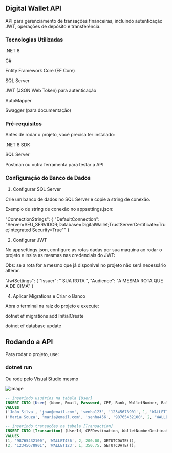 ## Digital Wallet API

API para gerenciamento de transações financeiras, incluindo autenticação JWT, operações de depósito e transferência.

### Tecnologias Utilizadas

.NET 8

C#

Entity Framework Core (EF Core)

SQL Server

JWT (JSON Web Token) para autenticação

AutoMapper

Swagger (para documentação)

### Pré-requisitos

Antes de rodar o projeto, você precisa ter instalado:

.NET 8 SDK

SQL Server

Postman ou outra ferramenta para testar a API

### Configuração do Banco de Dados


1. Configurar SQL Server
   
Crie um banco de dados no SQL Server e copie a string de conexão.

Exemplo de string de conexão no appsettings.json:

"ConnectionStrings": {
  "DefaultConnection": "Server=SEU_SERVIDOR;Database=DigitalWallet;TrustServerCertificate=True;Integrated Security=True""
}


2. Configurar JWT
   
No appsettings.json, configure as rotas dadas por sua maquina ao rodar o projeto e insira as mesmas nas credenciais do JWT:

Obs: se a rota for a mesmo que já disponivel no projeto não será necessário alterar.

"JwtSettings": {
  "Issuer": " SUA ROTA ",
  "Audience": "A MESMA ROTA QUE A DE CIMA"
}


4. Aplicar Migrations e Criar o Banco
   
Abra o terminal na raiz do projeto e execute:

dotnet ef migrations add InitialCreate

dotnet ef database update

## Rodando a API

Para rodar o projeto, use:

### dotnet run 

Ou rode pelo Visual Studio mesmo

![image](https://github.com/user-attachments/assets/00d7aab8-e8cd-4e60-81b6-4ecfd9135caa)


```sql
-- Inserindo usuários na tabela [User]
INSERT INTO [User] (Name, Email, Password, CPF, Bank, WalletNumber, Balance)
VALUES 
('João Silva', 'joao@email.com', 'senha123', '12345678901', 1, 'WALLET123', 1000.00),
('Maria Souza', 'maria@email.com', 'senha456', '98765432100', 2, 'WALLET456', 1500.50);

-- Inserindo transações na tabela [Transaction]
INSERT INTO [Transaction] (UserId, CPFDestination, WalletNumberDestination, Bank, Value, TransactionTime)
VALUES 
(1, '98765432100', 'WALLET456', 2, 200.00, GETUTCDATE()),
(2, '12345678901', 'WALLET123', 1, 350.75, GETUTCDATE());




